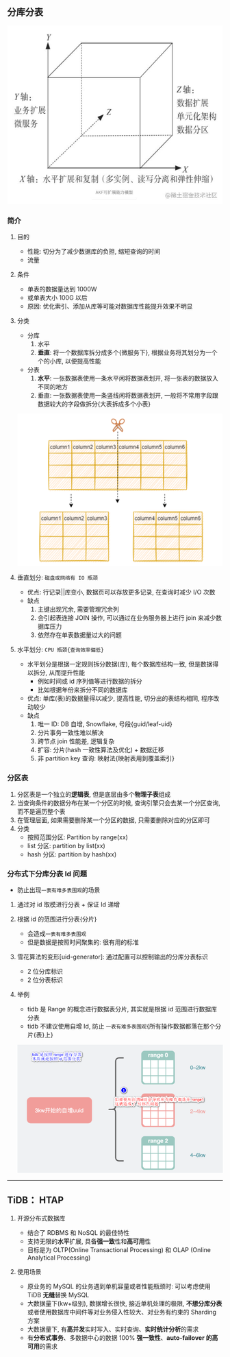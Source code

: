 ## 分库分表

![avatar](/static/image/common/dist-akf.jpg)

### 简介

1. 目的

   - 性能: 切分为了减少数据库的负担, 缩短查询的时间
   - 流量

2. 条件

   - 单表的数据量达到 1000W
   - 或单表大小 100G 以后
   - 原因: 优化索引、添加从库等可能对数据库性能提升效果不明显

3. 分类

   - 分库
     1. 水平
     2. **垂直**: 将一个数据库拆分成多个{微服务下}, 根据业务将其划分为一个个的小库, 以便提高性能
   - 分表
     1. **水平**: 一张数据表使用一条水平闲将数据表划开, 将一张表的数据放入不同的地方
     2. 垂直: 一张数据表使用一条竖线闲将数据表划开, 一般将不常用字段跟数据较大的字段做拆分{大表拆成多个小表}

   ![avatar](/static/image/mysql/st-vertical.png)

4. 垂直划分: `磁盘或网络有 IO 瓶颈`

   - 优点: 行记录||库变小, 数据页可以存放更多记录, 在查询时减少 I/O 次数
   - 缺点
     1. 主键出现冗余, 需要管理冗余列
     2. 会引起表连接 JOIN 操作, 可以通过在业务服务器上进行 join 来减少数据库压力
     3. 依然存在单表数据量过大的问题

5. 水平划分: `CPU 瓶颈{查询效率偏低}`

   - 水平划分是根据一定规则拆分数据(库), 每个数据库结构一致, 但是数据得以拆分, 从而提升性能
     - 例如时间或 id 序列值等进行数据的拆分
     - 比如根据年份来拆分不同的数据库
   - 优点: 单库(表)的数据量得以减少, 提高性能, 切分出的表结构相同, 程序改动较少
   - 缺点
     1. 唯一 ID: DB 自增, Snowflake, 号段{guid/leaf-uid}
     2. 分片事务一致性难以解决
     3. 跨节点 join 性能差, 逻辑复杂
     4. 扩容: 分片(hash 一致性算法及优化) + 数据迁移
     5. 非 partition key 查询: 映射法{映射表用到覆盖索引}

### 分区表

1. 分区表是一个独立的**逻辑表**, 但是底层由多个**物理子表**组成
2. 当查询条件的数据分布在某一个分区的时候, 查询引擎只会去某一个分区查询, 而不是遍历整个表
3. 在管理层面, 如果需要删除某一个分区的数据, 只需要删除对应的分区即可
4. 分类
   - 按照范围分区: Partition by range(xx)
   - list 分区: partition by list(xx)
   - hash 分区: partition by hash(xx)

### 分布式下分库分表 Id 问题

- 防止出现`一表有难多表围观`的场景

1. 通过对 id 取模进行分表 + 保证 Id 递增
2. 根据 id 的范围进行分表{分片}
   - 会造成`一表有难多表围观`
   - 但是数据是按照时间聚集的: 很有用的标准
3. 雪花算法的变形[uid-generator]: 通过配置可以控制输出的分库分表标识
   - 2 位分库标识
   - 2 位分表标识
4. 举例

   - tidb 是 Range 的概念进行数据表分片, 其实就是根据 id 范围进行数据库分表
   - tidb 不建议使用自增 Id, 防止 `一表有难多表围观`{所有操作数据都落在那个分片{表}上}

   ![avatar](/static/image/mysql/st-tidb-id.png)

---

## TiDB： H**TA**P

1. 开源分布式数据库

   - 结合了 RDBMS 和 NoSQL 的最佳特性
   - 支持无限的**水平**扩展, 具备**强一致**性和**高可用**性
   - 目标是为 OLTP(Online Transactional Processing) 和 OLAP (Online Analytical Processing)

2. 使用场景

   - 原业务的 MySQL 的业务遇到单机容量或者性能瓶颈时: 可以考虑使用 TiDB **无缝**替换 MySQL
   - 大数据量下(kw+级别), 数据增长很快, 接近单机处理的极限, **不想分库分表**或者使用数据库中间件等对业务侵入性较大、对业务有约束的 Sharding 方案
   - 大数据量下, 有**高并发**实时写入、实时查询、**实时统计分析**的需求
   - 有**分布式事务**、多数据中心的数据 100% **强一致性**、**auto-failover 的高可用**的需求
